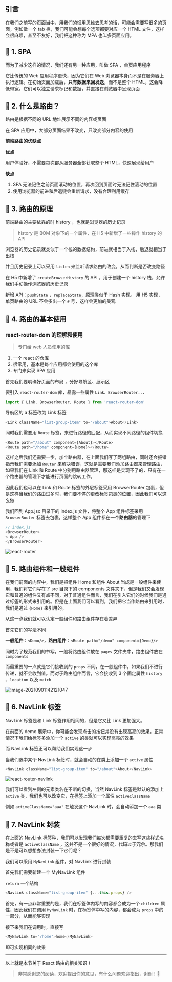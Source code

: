 ## 引言

在我们之前写的页面当中，用我们的惯用思维去思考的话，可能会需要写很多的页面，例如做一个 tab 栏，我们可能会想每个选项都要对应一个 HTML 文件，这样会很麻烦，甚至不友好，我们把这种称为 MPA 也叫多页面应用。

## 🍕 1. SPA

而为了减少这样的情况，我们还有另一种应用，叫做 SPA ，单页应用程序

它比传统的 Web 应用程序更快，因为它们在 Web 浏览器本身而不是在服务器上执行逻辑。在初始页面加载后，**只有数据来回发送**，而不是整个 HTML，这会降低带宽。它们可以独立请求标记和数据，并直接在浏览器中呈现页面

## 🍔 2. 什么是路由？

路由是根据不同的 URL 地址展示不同的内容或页面

在 SPA 应用中，大部分页面结果不改变，只改变部分内容的使用

**前端路由的优缺点**

**优点**

用户体验好，不需要每次都从服务器全部获取整个 HTML，快速展现给用户

**缺点**

1. SPA 无法记住之前页面滚动的位置，再次回到页面时无法记住滚动的位置
2. 使用浏览器的前进和后退键会重新请求，没有合理利用缓存

## 🍟 3. 路由的原理

前端路由的主要依靠的时 history ，也就是浏览器的历史记录

> history 是 BOM 对象下的一个属性，在 H5 中新增了一些操作 history 的 API

浏览器的历史记录就类似于一个栈的数据结构，前进就相当于入栈，后退就相当于出栈

并且历史记录上可以采用 `listen` 来监听请求路由的改变，从而判断是否改变路径

在 H5 中新增了 `createBrowserHistory` 的 API ，用于创建一个 history 栈，允许我们手动操作浏览器的历史记录

新增 API：`pushState` ，`replaceState`，原理类似于 Hash 实现。 用 H5 实现，单页路由的 URL 不会多出一个 `#` 号，这样会更加的美观

## 🌭 4. 路由的基本使用

### react-router-dom 的理解和使用

> 专门给 web 人员使用的库

1. 一个 react 的仓库
2. 很常用，基本是每个应用都会使用的这个库
3. 专门来实现 SPA 应用

首先我们要明确好页面的布局 ，分好导航区、展示区

要引入 `react-router-dom` 库，暴露一些属性 `Link、BrowserRouter...`

```js
import { Link, BrowserRouter, Route } from 'react-router-dom'
```

导航区的 a 标签改为 Link 标签

```js
<Link className="list-group-item" to="/about">About</Link>
```

同时我们需要用 `Route` 标签，来进行路径的匹配，从而实现不同路径的组件切换

```js
<Route path="/about" component={About}></Route>
<Route path="/home" component={Home}></Route>
```

这样之后我们还需要一步，加个路由器，在上面我们写了两组路由，同时还会报错指示我们需要添加 `Router` 来解决错误，这就是需要我们添加路由器来管理路由，如果我们在 Link 和 Route 中分别用路由器管理，那这样是实现不了的，只有在一个路由器的管理下才能进行页面的跳转工作。

因此我们也可以在 Link 和 Route 标签的外层标签采用 BrowserRouter 包裹，但是这样当我们的路由过多时，我们要不停的更改标签包裹的位置，因此我们可以这么做

我们回到 App.jsx 目录下的 index.js 文件，将整个 App 组件标签采用 `BrowserRouter` 标签去包裹，这样整个 App 组件都在**一个路由器**的管理下

```js
// index.js
<BrowserRouter>
< App />
</BrowserRouter>
```

![react-router](https://ljcimg.oss-cn-beijing.aliyuncs.com/img/react-router.gif)

## 🍿 5. 路由组件和一般组件

在我们前面的内容中，我们是把组件 Home 和组件 About 当成是一般组件来使用，我们将它们写在了 src 目录下的 components 文件夹下，但是我们又会发现它和普通的组件又有点不同，对于普通组件而言，我们在引入它们的时候我们是通过标签的形式来引用的。但是在上面我们可以看到，我们把它当作路由来引用时，我们是通过 `{Home}` 来引用的。

从这一点我们就可以认定一般组件和路由组件存在着差异

首先它们的写法不同

**一般组件**：`<Demo/>`，**路由组件**：`<Route path="/demo" component={Demo}/>`

同时为了规范我们的书写，一般将路由组件放在 `pages` 文件夹中，路由组件放在 `components` 

而最重要的一点就是它们接收到的 `props` 不同，在一般组件中，如果我们不进行传递，就不会收到值。而对于路由组件而言，它会接收到 3 个固定属性 `history` 、`location` 以及 `match` 

![image-20210901142121047](https://ljcimg.oss-cn-beijing.aliyuncs.com/img/image-20210901142121047.png)

## 🍛 6. NavLink 标签

NavLink 标签是和 Link 标签作用相同的，但是它又比 Link 更加强大。

在前面的 demo 展示中，你可能会发现点击的按钮并没有出现高亮的效果，正常情况下我们给标签多添加一个 `active`  的类就可以实现高亮的效果

而 NavLink 标签正可以帮助我们实现这一步

当我们选中某个 NavLink 标签时，就会自动的在类上添加一个 `active` 属性

```js
<NavLink className="list-group-item" to="/about">About</NavLink>
```

![react-router-navlink](https://ljcimg.oss-cn-beijing.aliyuncs.com/img/react-router-navlink.gif)

我们可以看到左侧的元素类名在不断的切换，当然 NavLink 标签是默认的添加上 `active` 类，我们也可以改变它，在标签上添加一个属性 `activeClassName` 

例如 `activeClassName="aaa"` 在触发这个 NavLink 时，会自动添加一个 `aaa` 类

## 🥩 7. NavLink 封装

在上面的 NavLink 标签种，我们可以发现我们每次都需要重复的去写这些样式名称或者是 `activeClassName` ，这并不是一个很好的情况，代码过于冗余。那我们是不是可以想想办法封装一下它们呢？

我们可以采用 `MyNavLink` 组件，对 NavLink 进行封装

首先我们需要新建一个 MyNavLink 组件

`return` 一个结构

```js
<NavLink className="list-group-item" {...this.props} />
```

首先，有一点非常重要的是，我们在标签体内写的内容都会成为一个 `children` 属性，因此我们在调用 `MyNavLink` 时，在标签体中写的内容，都会成为 `props` 中的一部分，从而能够实现

接下来我们在调用时，直接写

```js
<MyNavLink to="/home">home</MyNavLink>
```

即可实现相同的效果

---

以上就是本节关于 React 路由的相关知识！

> 非常感谢您的阅读，欢迎提出你的意见，有什么问题欢迎指出，谢谢！🎈
